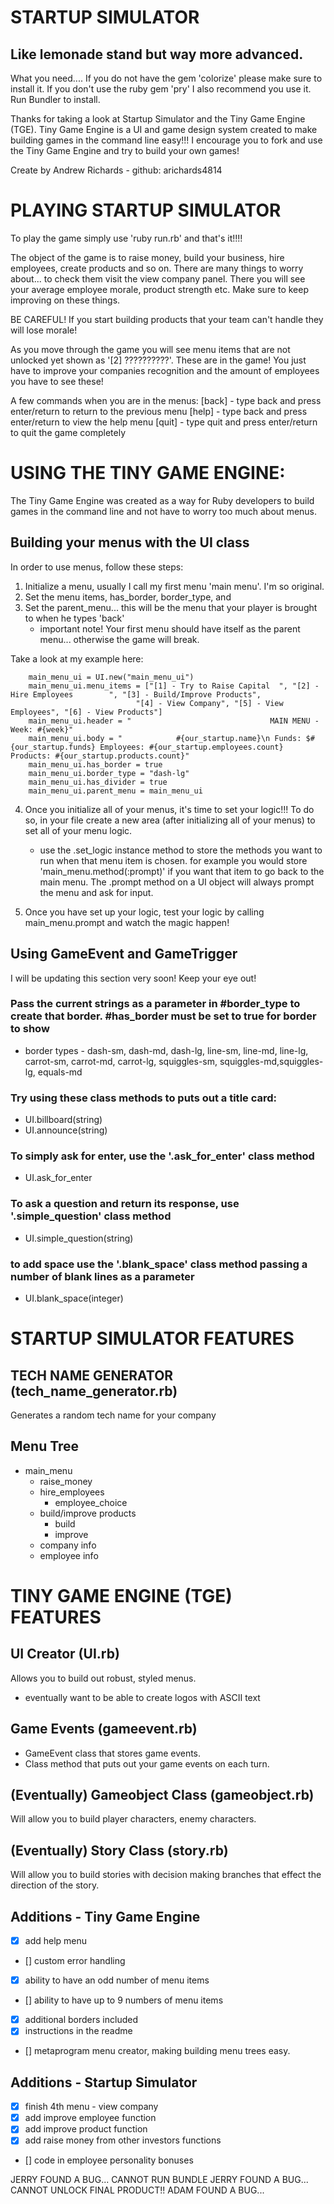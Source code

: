 # STARTUP SIMULATOR
## Like lemonade stand but way more advanced.

What you need....
If you do not have the gem 'colorize' please make sure to install it. 
If you don't use the ruby gem 'pry' I also recommend you use it.
Run Bundler to install.

Thanks for taking a look at Startup Simulator and the Tiny Game Engine (TGE). 
Tiny Game Engine is a UI and game design system created to make building games
in the command line easy!!! I encourage you to fork and use the Tiny Game Engine
and try to build your own games! 

Create by Andrew Richards - github: arichards4814

# PLAYING STARTUP SIMULATOR

To play the game simply use 'ruby run.rb' and that's it!!!!

The object of the game is to raise money, build your business, hire employees, create products and so on. There are many things to worry about... to check them visit the view company panel. There you will see your average employee morale, product strength etc. Make sure to keep improving on these things. 

BE CAREFUL! If you start building products that your team can't handle they will lose morale!

As you move through the game you will see menu items that are not unlocked yet shown as '[2] ??????????'. These are in the game! You just have to improve your companies recognition and the amount of employees you have to see these!

A few commands when you are in the menus:
[back] - type back and press enter/return to return to the previous menu
[help] - type back and press enter/return to view the help menu
[quit] - type quit and press enter/return to quit the game completely


# USING THE TINY GAME ENGINE:

The Tiny Game Engine was created as a way for Ruby developers to build games in the command line and not have to worry too much about menus.

## Building your menus with the UI class

In order to use menus, follow these steps:

1. Initialize a menu, usually I call my first menu 'main menu'. I'm so original.
2. Set the menu items, has_border, border_type, and 
3. Set the parent_menu... this will be the menu that your player is brought to when he types 'back'
    - important note! Your first menu should have itself as the parent menu... otherwise the game will break.

Take a look at my example here:

```
    main_menu_ui = UI.new("main_menu_ui")
    main_menu_ui.menu_items = ["[1] - Try to Raise Capital  ", "[2] - Hire Employees        ", "[3] - Build/Improve Products",
                            "[4] - View Company", "[5] - View Employees", "[6] - View Products"]
    main_menu_ui.header = "                               MAIN MENU - Week: #{week}"
    main_menu_ui.body = "            #{our_startup.name}\n Funds: $#{our_startup.funds} Employees: #{our_startup.employees.count} Products: #{our_startup.products.count}"
    main_menu_ui.has_border = true
    main_menu_ui.border_type = "dash-lg"
    main_menu_ui.has_divider = true
    main_menu_ui.parent_menu = main_menu_ui
```

4. Once you initialize all of your menus, it's time to set your logic!!! To do so, in your file create a new area (after initializing all of your menus) to set all of your menu logic. 
    - use the .set_logic instance method to store the methods you want to run when that menu item is chosen. for example you would store 'main_menu.method(:prompt)' if you want that item to go back to the main menu. The .prompt method on a UI object will always prompt the menu and ask for input.

5. Once you have set up your logic, test your logic by calling main_menu.prompt and watch the magic happen!



## Using GameEvent and GameTrigger


I will be updating this section very soon! Keep your eye out!




### Pass the current strings as a parameter in #border_type to create that border. #has_border must be set to true for border to show
* border types - dash-sm, dash-md, dash-lg, line-sm, line-md, line-lg, carrot-sm, carrot-md, carrot-lg, squiggles-sm, squiggles-md,squiggles-lg, equals-md

### Try using these class methods to puts out a title card: 
* UI.billboard(string)
* UI.announce(string)

### To simply ask for enter, use the '.ask_for_enter' class method
* UI.ask_for_enter

### To ask a question and return its response, use '.simple_question' class method
* UI.simple_question(string)

### to add space use the '.blank_space' class method passing a number of blank lines as a parameter
* UI.blank_space(integer)







# STARTUP SIMULATOR FEATURES

## TECH NAME GENERATOR (tech_name_generator.rb)
Generates a random tech name for your company

## Menu Tree
- main_menu
    * raise_money
    * hire_employees
        - employee_choice
    * build/improve products
        - build
        - improve
    * company info
    * employee info




# TINY GAME ENGINE (TGE) FEATURES

## UI Creator (UI.rb)
Allows you to build out robust, styled menus. 
- eventually want to be able to create logos with ASCII text

## Game Events (gameevent.rb)
- GameEvent class that stores game events. 
- Class method that puts out your game events on each turn.


## (Eventually) Gameobject Class (gameobject.rb)
Will allow you to build player characters, enemy characters.

## (Eventually) Story Class (story.rb)
Will allow you to build stories with decision making branches that effect the direction of the story.

## Additions - Tiny Game Engine

- [x] add help menu
- [] custom error handling
- [x] ability to have an odd number of menu items
- [] ability to have up to 9 numbers of menu items
- [x] additional borders included
- [x] instructions in the readme
- [] metaprogram menu creator, making building menu trees easy.

## Additions - Startup Simulator
- [x] finish 4th menu - view company
- [x] add improve employee function
- [x] add improve product function
- [x] add raise money from other investors functions
- [] code in employee personality bonuses





JERRY FOUND A BUG... CANNOT RUN BUNDLE 
JERRY FOUND A BUG... CANNOT UNLOCK FINAL PRODUCT!!
ADAM FOUND A BUG... 